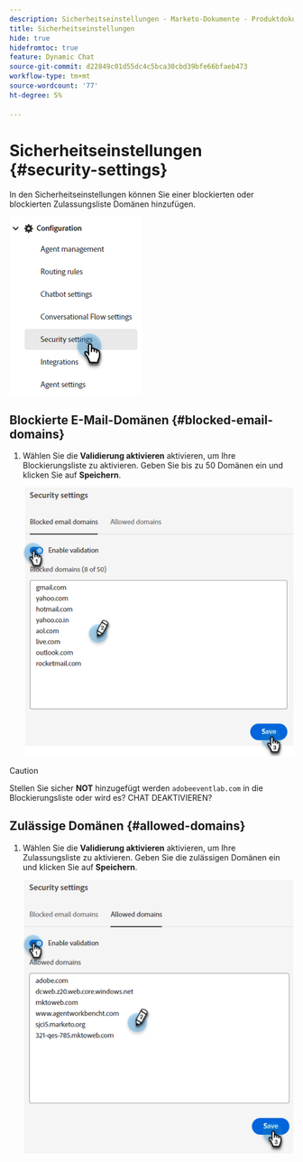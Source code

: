 ```yaml
---
description: Sicherheitseinstellungen - Marketo-Dokumente - Produktdokumentation
title: Sicherheitseinstellungen
hide: true
hidefromtoc: true
feature: Dynamic Chat
source-git-commit: d22849c01d55dc4c5bca30cbd39bfe66bfaeb473
workflow-type: tm+mt
source-wordcount: '77'
ht-degree: 5%

---
```


# Sicherheitseinstellungen {#security-settings}

In den Sicherheitseinstellungen können Sie einer blockierten oder blockierten Zulassungsliste Domänen hinzufügen.

![](assets/security-settings-1.png)

## Blockierte E-Mail-Domänen {#blocked-email-domains}

1. Wählen Sie die **Validierung aktivieren** aktivieren, um Ihre Blockierungsliste zu aktivieren. Geben Sie bis zu 50 Domänen ein und klicken Sie auf **Speichern**.

   ![](assets/security-settings-2.png)

>[!CAUTION]
>
>Stellen Sie sicher **NOT** hinzugefügt werden `adobeeventlab.com` in die Blockierungsliste oder wird es? CHAT DEAKTIVIEREN?

## Zulässige Domänen {#allowed-domains}

1. Wählen Sie die **Validierung aktivieren** aktivieren, um Ihre Zulassungsliste zu aktivieren. Geben Sie die zulässigen Domänen ein und klicken Sie auf **Speichern**.

   ![](assets/security-settings-3.png)
